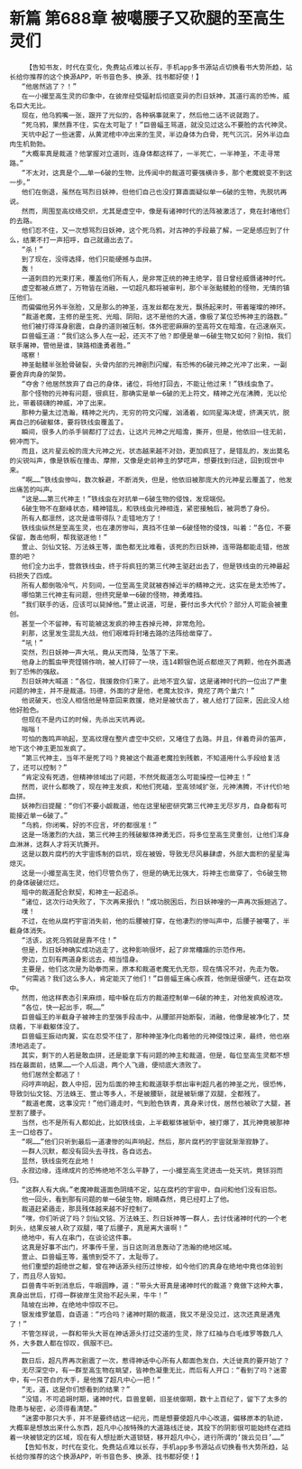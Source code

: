# 新篇 第688章 被噶腰子又砍腿的至高生灵们
        【告知书友，时代在变化，免费站点难以长存，手机app多书源站点切换看书大势所趋，站长给你推荐的这个换源APP，听书音色多、换源、找书都好使！】
       “他居然逃了？！”
       在一小撮至高生灵的印象中，在彼岸经受辐射后彻底变异的烈日妖神，其道行高的恐怖，威名巨大无比。
       现在，他乌鸦嘴一张，跟开了光似的，各种祸事就来了，然后他二话不说就跑了。
       “死乌鸦，果然靠不住，实在太可耻了！”巨兽蝠王骂道，就没见过这么不要脸的古代神灵。
       天坑中起了一些迷雾，从黄泥棺中冲出来的生灵，半边身体为白骨，死气沉沉，另外半边血肉生机勃勃。
       “大概率真是裁道？他掌握对立道则，连身体都这样了，一半死亡，一半神圣，不走寻常路。”
       “不太对，这真是个……单一6破的生物，比传闻中的裁道可要强横许多，那个老魔蜕变不到这一步。”
       他们在倒退，虽然在骂烈日妖神，但他们自己也没打算直面疑似单一6破的生物，先脱坑再说。
       然而，周围至高纹络交织，尤其是虚空中，像是有诸神时代的法阵被激活了，竟在封堵他们的去路。
       他们忍不住，又一次想骂烈日妖神，这个死乌鸦，对古神的手段最了解，一定是感应到了什么，结果不打一声招呼，自己就遁出去了。
       “杀！”
       到了现在，没得选择，他们只能硬撼与血拼。
       轰！
       一道刺目的光束打来，覆盖他们所有人，是非常正统的神主绝学，昔日曾经威慑诸神时代。
       虚空都被点燃了，万物皆在消融，一切超凡都将被审判，那个半张骷髅脸的怪物，无情的镇压他们。
       而偏偏他另外半张脸，又是那么的神圣，连发丝都在发光，飘扬起来时，带着璀璨的神环。
       “裁道老魔，主修的是生死、光暗、阴阳，这不是他的大道，像极了某位恐怖神主的路数。”
       他们被打得浑身剧震，自身的道则被压制，体外密密麻麻的至高符文在暗澹，在迅速崩灭。
       巨兽蝠王道：“我们这么多人在一起，还灭不了他？即便是单一6破生物又如何？别怕，我们联手屠神，管他是谁，狭路相逢勇者胜。”
       喀察！
       神圣骷髅半张脸骨破裂，头骨内部的元神剧烈闪耀，有恐怖的6破元神之光冲了出来，一副要舍弃肉身的架势。
       “夺舍？他居然放弃了自己的身体，诸位，将他打回去，不能让他过来！”铁线虫急了。
       那个怪物的元神有问题，很疯狂，那确实是单一6破的无上符文，精神之光在沸腾，无以伦比，带着磅礴的神威，冲了出来。
       那种力量太过浩瀚，精神之光内，无穷的符文闪耀，汹涌着，如同星海决堤，挤满天坑，脱离自己的6破躯体，要将铁线虫覆盖了。
       瞬间，很多人的杀手锏都打了过去，让这片元神之光暗澹，撕开，但是，他依旧一往无前，俯冲而下。
       而且，这片星云般的庞大元神之光，状态越来越不对劲，更加疯狂了，是错乱的，发出莫名的尖锐叫声，像是铁板在撞击、摩擦，又像是史前神主的梦呓声，想要找到归途，回到现世中来。
       “啊……”铁线虫惨叫，数次躲避，不断消失，但是，他依旧被那庞大的元神星云覆盖了，他发出痛苦的叫声。
       “这是……第三代神主！”铁线虫在对抗单一6破生物的侵蚀，发现端倪。
       6破生物不在巅峰状态，精神错乱，和铁线虫元神相连，紧密接触后，被洞悉了身份。
       所有人都凛然，这次是谁带得队？走错地方了！
       铁线虫纵然是至高生灵，也在凄厉惨叫，真挡不住单一6破怪物的侵蚀，叫着：“各位，不要保留，轰击他啊，帮我驱逐他！”
       萱止、剑仙文铭、万法蛛王等，面色都无比难看，该死的烈日妖神，连带路都能走错，他故意的吧？
       他们全力出手，营救铁线虫，终于将疯狂的第三代神主驱赶出去了，但是铁线虫的元神最起码损失了四成。
       所有人都倒吸冷气，片刻间，一位至高生灵就被吞掉近半的精神之光，这实在是太恐怖了。
       哪怕第三代神主有问题，但终究是单一6破的怪物，神勇难挡。
       “我们联手的话，应该可以毙掉他。”萱止说道，可是，要付出多大代价？部分人可能会被重创。
       甚至一个不留神，有可能被这发疯的神主吞掉元神，非常危险。
       刹那，这里发生混乱大战，他们艰难将封堵去路的法阵给凿穿了。
       “吼！”
       突然，烈日妖神一声大吼，竟从天而降，坠落了下来。
       他身上的瓢虫甲壳铿锵作响，被人打碎了一块，连14颗银色斑点都熄灭了两颗，他在外面遇到了恐怖的强敌。
       烈日妖神大喊道：“各位，我援救你们来了。此地不宜久留，这是诸神时代的一位出了严重问题的神主，并不是裁道。玛德，外面的才是他，老魔太狡诈，竟挖了两个巢穴！”
       他说破天，也没人相信他是特意回来救援，绝对是被伏击了，被人给打了回来，因此没人给他好脸色。
       但现在不是内讧的时候，先杀出天坑再说。
       嗡嗡！
       可怕的轰鸣声响起，至高纹理在整片虚空中交织，又堵住了去路。并且，伴着奇异的笛声，地下这个神主更加发疯了。
       “第三代神主，当年不是死了吗？竟被这个裁道老魔捡到残骸，不知道用什么手段给复活了，还可以控制？”
       “肯定没有死透，但精神领域出了问题，不然凭裁道怎么可能操控一位神主！”
       然而，说什么都晚了，现在神主发疯，和他们死磕，至高领域扩张，元神沸腾，不计代价地血拼。
       妖神烈日提醒：“你们不要小觑裁道，他在这里秘密研究第三代神主无尽岁月，自身都有可能接近单一6破了。”
       “乌鸦，你闭嘴，好的不应言，坏的都很准！”
       这是一场激烈的大战，第三代神主的残破躯体神勇无匹，将多位至高生灵重创，让他们浑身血淋淋，这群人才将天坑撕开。
       这是以数片腐朽的大宇宙炼制的巨坑，现在被毁，导致无尽风暴肆虐，外部大面积的星星海熄灭。
       这是一小撮至高生灵，他们尽管负伤了，但是的确无比强大，将神主也凿穿了，令6破生物的身体破破烂烂。
       暗中的裁道配合默契，和神主一起追杀。
       “诸位，这次行动失败了，下次再来报仇！”成功脱困后，烈日妖神嗖的一声再次振翅逃了。
       噗！
       不过，在他从腐朽宇宙消失前，他的后腰被打穿，在他凄烈的惨叫声中，后腰子被噶了，半截身体消失。
       “活该，这死乌鸦就是靠不住！”
       但是，烈日妖神确实成功逃走了，这种影响很坏，起了非常糟蹋的示范作用。
       旁边，立刻有两道身影远去，相当惜身。
       主要是，他们这次是为助拳而来，原本和裁道老魔无仇无怨，现在情况不对，先走为敬。
       “何需逃？我们这么多人，肯定能灭了他们！”巨兽蝠王痛心疾首，他倒是很硬气，还在勐攻中。
       然而，他这样表态引来麻烦，暗中躲在后方的裁道控制单一6破的神主，对他发疯般进攻。
       “各位，快一起出手，啊……”
       巨兽蝠王的半截身子被神主的至强手段击中，从腰部开始断裂，消融，他像是被净化了，焚烧着，下半截躯体没了。
       巨兽蝠王振动肉翼，实在忍受不住了，那种神圣净化向着他的元神侵蚀过来，最终，他也崩溃地逃走了。
       其实，剩下的人若是敢血拼，还是能拿下有问题的神主和裁道，但是，每位至高生灵都不想挡在最面前，结果……一个人后退，两个人飞遁，便彻底大溃败了。
       他们居然全都逃了！
       闷哼声响起，数人中招，因为后面的神主和裁道联手祭出审判超凡者的神圣之光，很恐怖，导致剑仙文铭、万法蛛王、萱止等多人，不是被腰斩，就是被斩爆了双腿，全都残了。
       “裁道老魔，这事没完！”他们遁走时，气到脸色铁青，真身来讨伐，居然也被砍了大腿，甚至割了腰子。
       当然，也不是所有人都如此，比如铁线虫，上半截躯体被斩中，被打爆了，其元神竟被那神主一口给吞了。
       “啊……”他们只听到最后一道凄惨的叫声响起，然后，那片腐朽的宇宙就渐渐寂静了。
       一群人沉默，都没有回头去寻找，各自远去。
       显然，铁线虫死在此地！
       永寂边缘，连绵成片的恐怖绝地不怎么平静了，一小撮至高生灵进击一处天坑，竟铩羽而归。
       “这群人有大病。”老魔神裁道面色阴晴不定，站在腐朽的宇宙中，自问和他们没有旧怨。
       他一回头，看到那有问题的单一6破生物，眼睛森然，竟已经盯上了他。
       裁道赶紧遁走，那具残体越来越不好控制了。
       “嘿，你们听说了吗？剑仙文铭、万法蛛王、烈日妖神等一群人，去讨伐诸神时代的一个老刺头，结果反被人砍了双腿，噶了后腰子，真是离大谱啊！”
       绝地中，有人在串门，在谈论这件事。
       这真是好事不出门，坏事传千里，当日这则消息轰动了浩瀚的绝地区域。
       萱止、巨兽蝠王等，羞愤到受不了，太耻辱了。
       他们重塑的超绝世之躯，曾在神话源头经历过惨桉，如今他们的真身在绝地中竟也体验到了，而且尽人皆知。
       巨兽青牛听到消息后，牛眼圆睁，道：“带头大哥真是诸神时代的裁道？竟做下这种大事，真身出世后，打得一群彼岸生灵抬不起头来，牛牛！”
       陆坡在出神，在绝地中惊叹不已。
       银发维罗皱眉，自语道：“巧合吗？诸神时期的裁道，我又不是没见过，这次还真是遇鬼了！”
       不管怎样说，一群和带头大哥在神话源头打过交道的生灵，除了红袖与白毛维罗等数几人外，大多数人都在惊叹，佩服不已。
       ……
       数日后，超凡界再次剧震了一次，惹得神话中心所有人都面色发白，大迁徙真的要开始了？
       无尽深空中，有一群至高生物在眺望，皆神色凝重无比，而后有人开口：“看到了吗？迷雾中，有一只苍白的大手，是他推了超凡中心一把！”
       “无，道，这是你们想看到的结果？”
       “没错，不可追朔时期，诸神时代，巨兽皇朝，旧圣统御期，数十上百纪了，留下了太多的隐患与秘密，必须得看清楚。”
       “迷雾中那只大手，并不是要终结这一纪元，而是想要使超凡中心改道，偏移原本的轨迹，大概率是想放出来什么东西，超凡中心按特殊的大道路线迁徙，其投下的阴影很可能始终在遮挡着一块被锁定的区域，现在有人想扯断大道锁链，移开超凡中心，进行所谓的‘拨云见日’……”
       【告知书友，时代在变化，免费站点难以长存，手机app多书源站点切换看书大势所趋，站长给你推荐的这个换源APP，听书音色多、换源、找书都好使！】